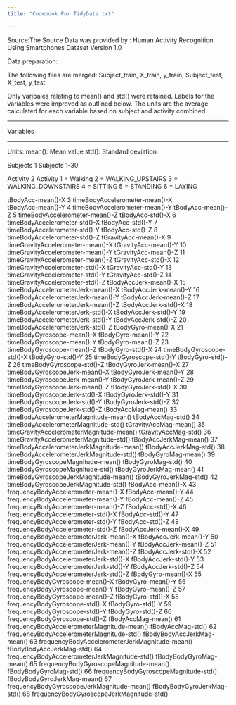 ```yaml
---
title: "Codebook For TidyData.txt"

---
```

Source:The Source Data was provided by :
        Human Activity Recognition Using Smartphones Dataset
        Version 1.0


Data preparation:


The following files are merged:
Subject_train,
X_train,
y_train,
Subject_test,
X_test,
y_test

Only varibales relating to mean() and std() were retained.
Labels for the variables were improved as outlined below.
The units are the average  calculated for each variable based on subject and activity combined

---

Variables 

---
Units:
mean(): Mean value
std(): Standard deviation



Subjects                      1   Subjects        1-30

Activity                      2   Activity        1 = Walking 
                                                  2 = WALKING_UPSTAIRS
                                                  3 = WALKING_DOWNSTAIRS
                                                  4  = SITTING
                                                  5  = STANDING
                                                  6  = LAYING   
                             
tBodyAcc-mean()-X	            3	timeBodyAccelerometer-mean()-X  
tBodyAcc-mean()-Y	            4	timeBodyAccelerometer-mean()-Y
tBodyAcc-mean()-Z	            5	timeBodyAccelerometer-mean()-Z
tBodyAcc-std()-X	            6	timeBodyAccelerometer-std()-X
tBodyAcc-std()-Y	            7	timeBodyAccelerometer-std()-Y
tBodyAcc-std()-Z	            8	timeBodyAccelerometer-std()-Z
tGravityAcc-mean()-X	        9	timeGravityAccelerometer-mean()-X
tGravityAcc-mean()-Y	        10	timeGravityAccelerometer-mean()-Y
tGravityAcc-mean()-Z	        11	timeGravityAccelerometer-mean()-Z
tGravityAcc-std()-X	          12	timeGravityAccelerometer-std()-X
tGravityAcc-std()-Y	          13	timeGravityAccelerometer-std()-Y
tGravityAcc-std()-Z	          14	timeGravityAccelerometer-std()-Z
tBodyAccJerk-mean()-X	        15	timeBodyAccelerometerJerk-mean()-X
tBodyAccJerk-mean()-Y	        16	timeBodyAccelerometerJerk-mean()-Y
tBodyAccJerk-mean()-Z	        17	timeBodyAccelerometerJerk-mean()-Z
tBodyAccJerk-std()-X	        18	timeBodyAccelerometerJerk-std()-X
tBodyAccJerk-std()-Y        	19	timeBodyAccelerometerJerk-std()-Y
tBodyAccJerk-std()-Z	        20	timeBodyAccelerometerJerk-std()-Z
tBodyGyro-mean()-X	          21	timeBodyGyroscope-mean()-X
tBodyGyro-mean()-Y	          22	timeBodyGyroscope-mean()-Y
tBodyGyro-mean()-Z	          23	timeBodyGyroscope-mean()-Z
tBodyGyro-std()-X	            24	timeBodyGyroscope-std()-X
tBodyGyro-std()-Y	            25	timeBodyGyroscope-std()-Y
tBodyGyro-std()-Z	            26	timeBodyGyroscope-std()-Z
tBodyGyroJerk-mean()-X	      27	timeBodyGyroscopeJerk-mean()-X
tBodyGyroJerk-mean()-Y	      28	timeBodyGyroscopeJerk-mean()-Y
tBodyGyroJerk-mean()-Z	      29	timeBodyGyroscopeJerk-mean()-Z
tBodyGyroJerk-std()-X	        30	timeBodyGyroscopeJerk-std()-X
tBodyGyroJerk-std()-Y	        31	timeBodyGyroscopeJerk-std()-Y
tBodyGyroJerk-std()-Z	        32	timeBodyGyroscopeJerk-std()-Z
tBodyAccMag-mean()	          33	timeBodyAccelerometerMagnitude-mean()
tBodyAccMag-std()	            34	timeBodyAccelerometerMagnitude-std()
tGravityAccMag-mean()	        35	timeGravityAccelerometerMagnitude-mean()
tGravityAccMag-std()	        36	timeGravityAccelerometerMagnitude-std()
tBodyAccJerkMag-mean()	      37	timeBodyAccelerometerJerkMagnitude-mean()
tBodyAccJerkMag-std()	        38	timeBodyAccelerometerJerkMagnitude-std()
tBodyGyroMag-mean()	          39	timeBodyGyroscopeMagnitude-mean()
tBodyGyroMag-std()	          40	timeBodyGyroscopeMagnitude-std()
tBodyGyroJerkMag-mean()	      41	timeBodyGyroscopeJerkMagnitude-mean()
tBodyGyroJerkMag-std()	      42	timeBodyGyroscopeJerkMagnitude-std()
fBodyAcc-mean()-X	            43	frequencyBodyAccelerometer-mean()-X
fBodyAcc-mean()-Y	            44	frequencyBodyAccelerometer-mean()-Y
fBodyAcc-mean()-Z	            45	frequencyBodyAccelerometer-mean()-Z
fBodyAcc-std()-X	            46	frequencyBodyAccelerometer-std()-X
fBodyAcc-std()-Y	            47	frequencyBodyAccelerometer-std()-Y
fBodyAcc-std()-Z	            48	frequencyBodyAccelerometer-std()-Z
fBodyAccJerk-mean()-X	        49	frequencyBodyAccelerometerJerk-mean()-X
fBodyAccJerk-mean()-Y	        50	frequencyBodyAccelerometerJerk-mean()-Y
fBodyAccJerk-mean()-Z	        51	frequencyBodyAccelerometerJerk-mean()-Z
fBodyAccJerk-std()-X	        52	frequencyBodyAccelerometerJerk-std()-X
fBodyAccJerk-std()-Y	        53	frequencyBodyAccelerometerJerk-std()-Y
fBodyAccJerk-std()-Z	        54	frequencyBodyAccelerometerJerk-std()-Z
fBodyGyro-mean()-X	          55	frequencyBodyGyroscope-mean()-X
fBodyGyro-mean()-Y	          56	frequencyBodyGyroscope-mean()-Y
fBodyGyro-mean()-Z	          57	frequencyBodyGyroscope-mean()-Z
fBodyGyro-std()-X	            58	frequencyBodyGyroscope-std()-X
fBodyGyro-std()-Y	            59	frequencyBodyGyroscope-std()-Y
fBodyGyro-std()-Z	            60	frequencyBodyGyroscope-std()-Z
fBodyAccMag-mean()	          61	frequencyBodyAccelerometerMagnitude-mean()
fBodyAccMag-std()	            62	frequencyBodyAccelerometerMagnitude-std()
fBodyBodyAccJerkMag-mean()  	63	frequencyBodyAccelerometerJerkMagnitude-mean()
fBodyBodyAccJerkMag-std()	    64	frequencyBodyAccelerometerJerkMagnitude-std()
fBodyBodyGyroMag-mean()	      65	frequencyBodyGyroscopeMagnitude-mean()
fBodyBodyGyroMag-std()	      66	frequencyBodyGyroscopeMagnitude-std()
fBodyBodyGyroJerkMag-mean()	  67	frequencyBodyGyroscopeJerkMagnitude-mean()
fBodyBodyGyroJerkMag-std()	  68	frequencyBodyGyroscopeJerkMagnitude-std()


